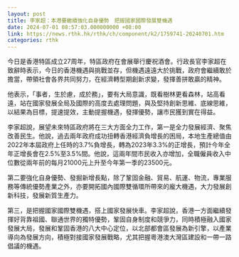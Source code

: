 ```yaml
---
layout: post
title: 李家超：本港要繼續強化自身優勢　把握國家國際發展雙機遇
date: 2024-07-01 08:57:03.000000000 +08:00
link: https://news.rthk.hk/rthk/ch/component/k2/1759741-20240701.htm
categories: rthk
---
```


今日是香港特區成立27周年，特區政府在會展舉行慶祝酒會。行政長官李家超在致辭時表示，今日的香港機遇與挑戰並存，但機遇遠遠大於挑戰，政府會繼續敢於擔當，帶領社會各界共同努力，在經濟轉型期創新求變，發揮善拼敢贏的精神。

他表示，「事者，生於慮，成於務」，要有大局意識，既看樹林更看森林，站高看遠，站在國家發展全局及國際的高度去處理問題，與及堅持創新思維、底線思維，以結果為目標，提速提效，主動提握機遇，發揮優勢，讓市民獲到實在得益。

李家超說，展望未來特區政府將在三大方面全力工作，第一是全力發展經濟、聚焦改善民生。他說，過去兩年政府成功扭轉香港經濟負增長的困局，本地生產總值由2022年本屆政府上任時的3.7%負增長，轉為2023年3.3%的正增長，預計今年全年正增長會在2.5%至3.5%間。他說，這兩年間市民收入亦增加，全職僱員收入中位數從兩年前的每月21000元上升至今年第一季的23500元。

第二要強化自身優勢、發掘新增長點，除了鞏固金融、貿易、航運、物流，專業服務等傳統優勢產業之外，亦要開拓國內國際雙循環所帶來的龐大機遇，大力發展創新科技，發展新質生產力。

第三，是把握國家國際雙機遇，搭上國家發展快車。李家超說，香港一方面繼續發揮好背靠祖國、聯通世界的獨特優勢，鞏固自身制度和競爭力，同時積極融入國家發展大局，發展和鞏固香港的八大中心定位，以北部都會區發展為新引擎，以產業導向為發展方向，積極對接國家發展戰略，尤其把握粵港澳大灣區建設和一帶一路倡議的機遇。
